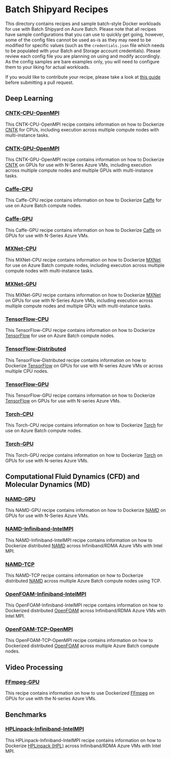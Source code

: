# Batch Shipyard Recipes
This directory contains recipes and sample batch-style Docker workloads for
use with Batch Shipyard on Azure Batch. Please note that all recipes have
sample configurations that you can use to quickly get going, however, some
of the config files cannot be used as-is as they may need to be modified for
specific values (such as the `credentials.json` file which needs to be
populated with your Batch and Storage account credentials). Please review each
config file you are planning on using and modify accordingly. As the config
samples are bare examples only, you will need to configure them to your liking
for actual workloads.

If you would like to contribute your recipe, please take a look at
[this guide](../docs/98-contributing-recipes.md) before submitting a
pull request.

## Deep Learning
### [CNTK-CPU-OpenMPI](./CNTK-CPU-OpenMPI)
This CNTK-CPU-OpenMPI recipe contains information on how to Dockerize
[CNTK](https://cntk.ai/) for CPUs, including execution across multiple
compute nodes with multi-instance tasks.

### [CNTK-GPU-OpenMPI](./CNTK-GPU-OpenMPI)
This CNTK-GPU-OpenMPI recipe contains information on how to Dockerize
[CNTK](https://cntk.ai/) on GPUs for use with N-Series Azure VMs, including
execution across multiple compute nodes and multiple GPUs with multi-instance
tasks.

### [Caffe-CPU](./Caffe-CPU)
This Caffe-CPU recipe contains information on how to Dockerize
[Caffe](http://caffe.berkeleyvision.org/) for use on Azure Batch compute nodes.

### [Caffe-GPU](./Caffe-GPU)
This Caffe-GPU recipe contains information on how to Dockerize
[Caffe](http://caffe.berkeleyvision.org/) on GPUs for use with N-Series Azure
VMs.

### [MXNet-CPU](./MXNet-CPU)
This MXNet-CPU recipe contains information on how to Dockerize
[MXNet](http://mxnet.io/) for use on Azure Batch compute nodes, including
execution across multiple compute nodes with multi-instance tasks.

### [MXNet-GPU](./MXNet-GPU)
This MXNet-GPU recipe contains information on how to Dockerize
[MXNet](http://mxnet.io/) on GPUs for use with N-Series Azure VMs, including
execution across multiple compute nodes and multiple GPUs with multi-instance
tasks.

### [TensorFlow-CPU](./TensorFlow-CPU)
This TensorFlow-CPU recipe contains information on how to Dockerize
[TensorFlow](https://www.tensorflow.org/) for use on Azure Batch compute nodes.

### [TensorFlow-Distributed](./TensorFlow-Distributed)
This TensorFlow-Distributed recipe contains information on how to Dockerize
[TensorFlow](https://www.tensorflow.org/) on GPUs for use with N-series Azure
VMs or across multiple CPU nodes.

### [TensorFlow-GPU](./TensorFlow-GPU)
This TensorFlow-GPU recipe contains information on how to Dockerize
[TensorFlow](https://www.tensorflow.org/) on GPUs for use with N-series Azure
VMs.

### [Torch-CPU](./Torch-CPU)
This Torch-CPU recipe contains information on how to Dockerize
[Torch](http://torch.ch) for use on Azure Batch compute nodes.

### [Torch-GPU](./Torch-GPU)
This Torch-GPU recipe contains information on how to Dockerize
[Torch](http://torch.ch) on GPUs for use with N-series Azure VMs.

## Computational Fluid Dynamics (CFD) and Molecular Dynamics (MD)
### [NAMD-GPU](./NAMD-GPU)
This NAMD-GPU recipe contains information on how to Dockerize
[NAMD](http://www.ks.uiuc.edu/Research/namd/) on GPUs for use with N-Series
Azure VMs.

### [NAMD-Infiniband-IntelMPI](./NAMD-Infiniband-IntelMPI)
This NAMD-Infiniband-IntelMPI recipe contains information on how to Dockerize
distributed [NAMD](http://www.ks.uiuc.edu/Research/namd/) across
Infiniband/RDMA Azure VMs with Intel MPI.

### [NAMD-TCP](./NAMD-TCP)
This NAMD-TCP recipe contains information on how to Dockerize distributed
[NAMD](http://www.ks.uiuc.edu/Research/namd/) across multiple Azure Batch
compute nodes using TCP.

### [OpenFOAM-Infiniband-IntelMPI](./OpenFOAM-Infiniband-IntelMPI)
This OpenFOAM-Infiniband-IntelMPI recipe contains information on how to
Dockerized distributed [OpenFOAM](http://www.openfoam.org/) across
Infiniband/RDMA Azure VMs with Intel MPI.

### [OpenFOAM-TCP-OpenMPI](./OpenFOAM-TCP-OpenMPI)
This OpenFOAM-TCP-OpenMPI recipe contains information on how to Dockerized
distributed [OpenFOAM](http://www.openfoam.org/) across multiple Azure Batch
compute nodes.

## Video Processing
### [FFmpeg-GPU](./FFmpeg-GPU)
This recipe contains information on how to use Dockerized
[FFmpeg](https://ffmpeg.org/) on GPUs for use with the N-series Azure VMs.

## Benchmarks
### [HPLinpack-Infiniband-IntelMPI](./HPLinpack-Infiniband-IntelMPI)
This HPLinpack-Infiniband-IntelMPI recipe contains information on how to
Dockerize [HPLinpack (HPL)](http://www.netlib.org/benchmark/hpl/)
across Infiniband/RDMA Azure VMs with Intel MPI.
